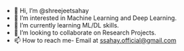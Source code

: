 - 👋 Hi, I’m @shreejeetsahay
- 👀 I’m interested in Machine Learning and Deep Learning.
- 🌱 I’m currently learning ML/DL skills.
- 💞️ I’m looking to collaborate on Research Projects.
- 📫 How to reach me- Email at ssahay.official@gmail.com

<!---
shreejeetsahay/shreejeetsahay is a ✨ special ✨ repository because its `README.md` (this file) appears on your GitHub profile.
You can click the Preview link to take a look at your changes.
--->

